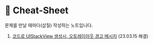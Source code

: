 # 🔖 Cheat-Sheet
 문제를 만날 때마다(삽질) 작성하는 노트입니다.

1. [코드로 UIStackView 생성시, 오토레이아웃 경고 메시지](Solution/1.md) (23.03.15 해결)